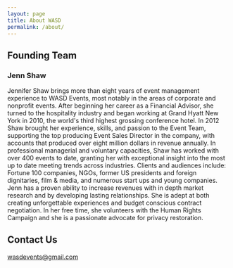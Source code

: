 ```yaml
---
layout: page
title: About WASD
permalink: /about/
---
```


## Founding Team

### Jenn Shaw

Jennifer Shaw brings more than eight years of event management experience to WASD Events, most notably in the areas of corporate and nonprofit events. After beginning her career as a Financial Advisor, she turned to the hospitality industry and began working at Grand Hyatt New York in 2010, the world's third highest grossing conference hotel. In 2012 Shaw brought her experience, skills, and passion to the Event Team, supporting the top producing Event Sales Director in the company, with accounts that produced over eight million dollars in revenue annually. In professional managerial and voluntary capacities, Shaw has worked with over 400 events to date, granting her with exceptional insight into the most up to date meeting trends across industries. Clients and audiences include: Fortune 100 companies, NGOs, former US presidents and foreign dignitaries, film & media, and numerous start ups and young companies. Jenn has a proven ability to increase revenues with in depth market research and by developing lasting relationships. She is adept at both creating unforgettable experiences and budget conscious contract negotiation. In her free time, she volunteers with the Human Rights Campaign and she is a passionate advocate for privacy restoration.

## Contact Us

[wasdevents@gmail.com](mailto:wasdevents@gmail.com)

